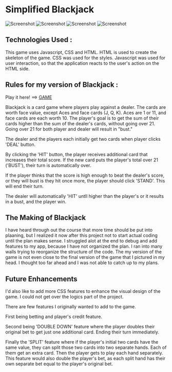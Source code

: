 # Simplified Blackjack

![Screenshot](/images/Screenshot1.png)
![Screenshot](/images/Screenshot2.png)
![Screenshot](/images/Screenshot3.png)
![Screenshot](/images/Screenshot4.png)


## Technologies Used :

This game uses Javascript, CSS and HTML. HTML is used to create the skeleton of the game. CSS was used for the styles. Javascript was used for user interaction, so that the application reacts to the user's action on the HTML side. 


## Rules for my version of Blackjack : 

Play it here! ==> [GAME](https://mrjaeshin.github.io/Project_1_Blackjack/)

Blackjack is a card game where players play against a dealer. The cards are worth face value, except Aces and face cards (J, Q, K). Aces are 1 or 11, and face cards are each worth 10. The player's goal is to get the sum of their cards higher than the sum of the dealer's cards, without going over 21. Going over 21 for both player and dealer will result in "bust."

The dealer and the players each initially get two cards when player clicks 'DEAL' button.

By clicking the 'HIT' button, the player receives additional card that increases their total score. If the new card puts the player's total over 21 ('BUST'), their turn is automatically over.

If the player thinks that the score is high enough to beat the dealer's score, or they will bust is they hit once more, the player should click 'STAND'. This will end their turn.

The dealer will automatically 'HIT' untll higher than the player's or it results in a bust, and the player win.

## The Making of Blackjack

I have heard through out the course that more time should be put into plaaning, but I realized it now after this project not to start actual coding until the plan makes sense. I struggled alot at the end to debug and add features to my app, because I have not organized the plan. I ran into many walls trying to reorganize the structure of the code. The my version of the game is not even close to the final version of the game that I pictured in my head. I thought too far ahead and I was not able to catch up to my plans.

## Future Enhancements

I'd also like to add more CSS features to enhance the visual design of the game. I could not get over the logics part of the project.

There are few features I originally wanted to add to the game. 

First being betting and player's credit feature.

Second being 'DOUBLE DOWN' feature where the player doubles their original bet to get just one additional card. Ending their turn immediately.

Finally the 'SPLIT' feature where if the player's initial two cards have the same value, they can split those two cards into two separate hands. Each of them get an extra card. Then the player gets to play each hand separately. This feature would also double the player's bet, as each split hand has their own separate bet equal to the player's original bet.
